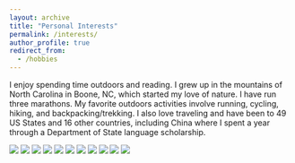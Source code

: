 ```yaml
---
layout: archive
title: "Personal Interests"
permalink: /interests/
author_profile: true
redirect_from:
  - /hobbies
---
```


I enjoy spending time outdoors and reading. I grew up in the mountains of North Carolina in Boone, NC, which started my love of nature. I have run three marathons. My favorite outdoors activities involve running, cycling, hiking, and backpacking/trekking. I also love traveling and have been to 49 US States and 16 other countries, including China where I spent a year through a Department of State language scholarship. 

<img src="/images/backpacking_KWheeler.JPG">

<img src="/images/KWheeler_Backpacking2.jpeg">

<img src="/images/KWheeler_Backpacking3.jpeg">

<img src="/images/KWheeler_Cycling.jpeg">

<img src="/images/KWheeler_FallenSnow.jpeg">

<img src="/images/KWheeler_icelandGlacier.jpeg">

<img src="/images/KWheeler_IcelandHike.jpeg">

<img src="/images/KWheeler_Peru.jpeg">

<img src="/images/KWheeler_Sweden.jpeg">

<img src="/images/KWheeler_China.JPG">

<img src="/images/KWheeler_Budapest.jpeg">
